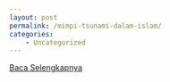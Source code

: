 ```yaml
---
layout: post
permalink: /mimpi-tsunami-dalam-islam/
categories:
    - Uncategorized
---
```


[Baca Selengkapnya](/04)